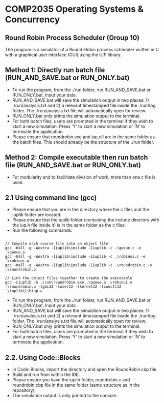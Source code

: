 # COMP2035 Operating Systems & Concurrency
## Round Robin Process Scheduler (Group 10)
The program is a simulator of a Round-Robin process scheduler written in C with a graphical user interface (GUI) using the IUP library.
## Method 1: Directly run batch file (RUN_AND_SAVE.bat or RUN_ONLY.bat)
- To run the program, from the ./run folder, run RUN_AND_SAVE.bat or RUN_ONLY.bat. Input your data.
- RUN_AND_SAVE.bat will save the simulation output in two places: 1) ./run/analysis.txt and 2) a relevant timestamped file inside the ./run/log folder. The ./run/analysis.txt file will automatically open for review.
- RUN_ONLY.bat only prints the simulation output to the terminal. 
- For both batch files, users are prompted in the terminal if they wish to start a new simulation. Press 'Y' to start a new simulation or 'N' to terminate the application.
- Please ensure that roundrobin.exe and iup.dll are in the same folder as the batch files. This should already be the structure of the ./run folder.

## Method 2: Compile executable then run batch file (RUN_AND_SAVE.bat or RUN_ONLY.bat)
- For modularity and to facilitiate division of work, more than one c file is used. 
## 2.1 Using command line (gcc)
- Please ensure that you are in the directory where the c files and the iuplib folder are located.
- Please ensure that the iuplib folder (containing the include directory with the iup.h file inside it) is in the same folder as the c files.
- Run the following commands:
```shell

// Compile each source file into an object file
gcc -Wall -g -Wextra -Iiuplib\include -Iiuplib -c .\queue.c -o .\queue.o
gcc -Wall -g -Wextra -Iiuplib\include -Iiuplib -c .\robinui.c -o .\robinui.o
gcc -Wall -g -Wextra -Iiuplib\include -Iiuplib -c .\roundrobin.c -o .\roundrobin.o

// Link the object files together to create the executable
gcc -Liuplib -o .\run\roundrobin.exe .\queue.o .\robinui.o .\roundrobin.o -lgdi32 -luser32 -lkernel32 -lcomctl32 .\iuplib\libiup.a

```
- To run the program, from the ./run folder, run RUN_AND_SAVE.bat or RUN_ONLY.bat. Input your data.
- RUN_AND_SAVE.bat will save the simulation output in two places: 1) ./run/analysis.txt and 2) a relevant timestamped file inside the ./run/log folder. The ./run/analysis.txt file will automatically open for review.
- RUN_ONLY.bat only prints the simulation output to the terminal. 
- For both batch files, users are prompted in the terminal if they wish to start a new simulation. Press 'Y' to start a new simulation or 'N' to terminate the application.

## 2.2. Using Code::Blocks
- In Code::Blocks, import the directory and open the RoundRobin.cbp file. 
- Build and run from within the IDE.
- Please ensure you have the iuplib folder, roundrobin.c and roundrobin.cbp file in the same folder (same structure as in the repository).
- The simulation output is only printed to the console.